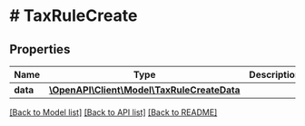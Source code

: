 # # TaxRuleCreate

## Properties

Name | Type | Description | Notes
------------ | ------------- | ------------- | -------------
**data** | [**\OpenAPI\Client\Model\TaxRuleCreateData**](TaxRuleCreateData.md) |  |

[[Back to Model list]](../../README.md#models) [[Back to API list]](../../README.md#endpoints) [[Back to README]](../../README.md)
